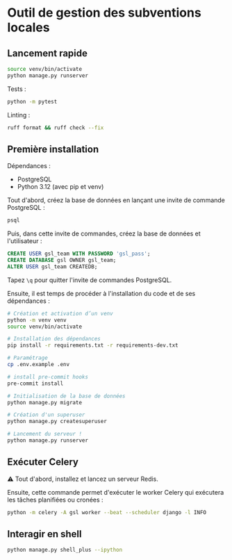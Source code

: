 # Outil de gestion des subventions locales

## Lancement rapide

```bash
source venv/bin/activate
python manage.py runserver
```
Tests :

```bash
python -m pytest
```

Linting :

```bash
ruff format && ruff check --fix
```

## Première installation

Dépendances :
- PostgreSQL
- Python 3.12 (avec pip et venv)

Tout d'abord, créez la base de données en lançant une invite de commande PostgreSQL :

```bash
psql
```

Puis, dans cette invite de commandes, créez la base de données et l'utilisateur : 

```sql
CREATE USER gsl_team WITH PASSWORD 'gsl_pass';
CREATE DATABASE gsl OWNER gsl_team;
ALTER USER gsl_team CREATEDB;
```

Tapez `\q` pour quitter l'invite de commandes PostgreSQL.

Ensuite, il est temps de procéder à l'installation du code et de ses dépendances :

```bash
# Création et activation d’un venv
python -m venv venv
source venv/bin/activate

# Installation des dépendances
pip install -r requirements.txt -r requirements-dev.txt

# Paramétrage
cp .env.example .env

# install pre-commit hooks
pre-commit install

# Initialisation de la base de données
python manage.py migrate

# Création d'un superuser
python manage.py createsuperuser

# Lancement du serveur !
python manage.py runserver
```



## Exécuter Celery

:warning: Tout d'abord, installez et lancez un serveur Redis.

Ensuite, cette commande permet d'exécuter le worker Celery qui exécutera les tâches
planifiées ou cronées :

```bash
python -m celery -A gsl worker --beat --scheduler django -l INFO
```

## Interagir en shell

```bash
python manage.py shell_plus --ipython
```
